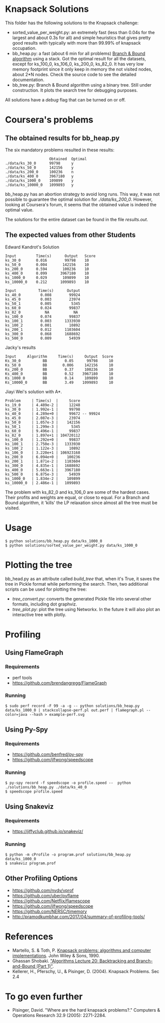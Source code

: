 # Knapsack Solutions


This folder has the following solutions to the Knapsack challenge:

- sorted_value_per_weight.py: an extremely fast (less than 0.04s for the largest and about 0.3s for all) and simple heuristics that gives pretty good results with typically with more than 99.99% of knapsack occupation.
- bb_heap.py: a fast (about 6 min for all problems) [Branch & Bound algorithm](https://www.coursera.org/learn/discrete-optimization/lecture/66OlO/knapsack-5-relaxation-branch-and-bound) using a stack. Got the optimal result for all the datasets, except for ks_100_0, ks_106_0, ks_200_0, ks_82_0. It has very low memory footprint since it only keep in memory the not visited nodes, about 2*N nodes. Check the source code to see the detailed documentation. 
- bb_tree.py: Branch & Bound algorithm using a binary tree. Still under construction. It plots the search tree for debugging purposes.

All solutions have a *debug* flag that can be turned on or off.

# Coursera's problems
## The obtained results for bb_heap.py

The six mandatory problems resulted in these results:

```
                    Obtained  Optimal
./data/ks_30_0      99798     y
./data/ks_50_0      142156    y
./data/ks_200_0     100236    n
./data/ks_400_0     3967180   y
./data/ks_1000_0    109899    y
./data/ks_10000_0   1099893   y
```

bb_heap.py has an abortion strategy to avoid long runs. This way, it was not possible to 
guarantee the optimal solution for *./data/ks_200_0*. However, looking at Coursera's forum,
it seems that the obtained value is indeed the optimal value.

The solutions for the entire dataset can be found in the file *results.out*.

## The expected values from other Students

Edward Kandrot's Solution

```
Input	      Time(s)	   Output   Score
ks_30_0       0.016	       99798    10
ks_50_0   	  0.004	      142156    10
ks_200_0	  0.594	      100236    10
ks_400_0	  0.099	     3967180    10
ks_1000_0	  0.029	      109899    10
ks_10000_0	  0.212	     1099893    10

Input	       Time(s)	    Output
ks_40_0		    0.008	     99924
ks_45_0		    0.003	     23974
ks_50_1		    0.005	      5345
ks_60_0		    0.024	     99837
ks_82_0		      NA	       NA
ks_100_0	    0.074	     99837
ks_100_1	    0.003	   1333930
ks_100_2	    0.001	     10892
ks_200_1	    0.012	   1103604
ks_300_0	    0.068	   1688692
ks_500_0	    0.009	     54939
```

Jacky's results
```
Input	  Algorithm	    Time(s)	    Output  Score
Ks_30_0	         BB	       0.05	     99798     10
Ks_50_0   	     BB	      0.006	    142156	   10
Ks_200_0	     BB	       0.37	    100236	   10
Ks_400_0	   	 BB        0.52	   3967180	   10
Ks_1000_0	     BB	       0.14	    109899	   10
Ks_10000_0	     BB        3.49	   1099893	   10
```

Jiayi Wei's solution with A*.

```
Problem     | Time(s)  |     Score
ks_19_0     | 4.489e-2 |     12248
ks_30_0     | 1.992e-1 |     99798
ks_40_0     | 4.289e+0 |     99672 -- 99924
ks_45_0     | 2.087e-3 |     23974
ks_50_0     | 1.057e-3 |    142156
ks_50_1     | 1.299e-3 |      5345
ks_60_0     | 9.496e-1 |     99837
ks_82_0     | 1.897e+1 | 104720112
ks_100_0    | 1.292e+0 |     99837
ks_100_1    | 2.750e-3 |   1333930
ks_100_2    | 1.122e-3 |     10892
ks_106_0    | 3.220e+1 | 106923168
ks_200_0    | 6.094e+0 |    100236
ks_200_1    | 1.871e-2 |   1103604
ks_300_0    | 4.835e-1 |   1688692
ks_400_0    | 5.663e-1 |   3967180
ks_500_0    | 6.875e-3 |     54939
ks_1000_0   | 1.834e-2 |    109899
ks_10000_0  | 2.486e-1 |   1099893
```

The problem with ks_82_0 and ks_106_0 are some of the hardest cases. Their profits and weights are equal, or close to equal. For a Branch and Bound algorithm, it 'kills' the LP relaxation since
almost all the tree must be visited.

# Usage

```
$ python solutions/bb_heap.py data/ks_1000_0
$ python solutions/sorted_value_per_weight.py data/ks_1000_0
```

# Plotting the tree

bb_head.py as an attribute called *build_tree* that, when it's True, it saves the tree in Pickle format while performing the search. Then, two additional scripts can be used for plotting the tree:

 - *tree_convert.py*: converts the generated Pickle file into several other formats, including dot graphviz.
 - *tree_plot.py*: plot the tree using Networkx. In the future it will also plot an interactive tree with plotly. 

# Profiling

## Using FlameGraph
### Requirements

 - perf tools
 - https://github.com/brendangregg/FlameGraph

### Running 

```
$ sudo perf record -F 99 -a -g -- python solutions/bb_heap.py data/ks_1000_0 | stackcollapse-perf.pl out.perf | flamegraph.pl --color=java --hash > example-perf.svg
```

## Using Py-Spy

### Requirements

 - https://github.com/benfred/py-spy
 - https://github.com/jlfwong/speedscope

### Running 

```
$ py-spy record -f speedscope -o profile.speed --  python ./solutions/bb_heap.py ./data/ks_40_0
$ speedscope profile.speed
```

## Using Snakeviz

### Requirements

- https://jiffyclub.github.io/snakeviz/

### Running 

```
$ python -m cProfile -o program.prof solutions/bb_heap.py data/ks_1000_0
$ snakeviz program.prof
```

## Other Profiling Options

- https://github.com/nvdv/vprof
- https://github.com/uber/pyflame
- https://github.com/Netflix/flamescope
- https://github.com/jlfwong/speedscope
- https://github.com/NERSC/timemory
- http://pramodkumbhar.com/2017/04/summary-of-profiling-tools/


# References

 - Martello, S. & Toth, P. [Knapsack problems: algorithms and computer implementations](http://www.or.deis.unibo.it/knapsack.html). John Wiley & Sons, 1990.
 - Ghassan Shobaki. ["Algorithms Lecture 20: Backtracking and Branch-and-Bound (Part 1)"](https://www.youtube.com/watch?v=WW5u8RTu44Y&list=PL6KMWPQP_DM8t5pQmuLlarpmVc47DVXWd&index=20).
 - Kellerer, H., Pferschy, U., & Pisinger, D. (2004). Knapsack Problems. Sec 2.4 
 

# To go even further

 - Pisinger, David. "Where are the hard knapsack problems?." Computers & Operations Research 32.9 (2005): 2271-2284.
